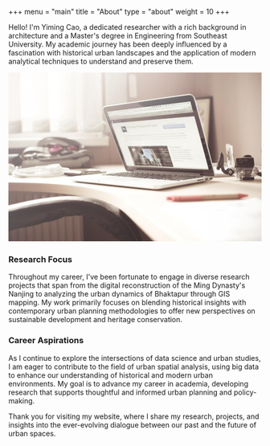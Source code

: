+++
menu = "main"
title = "About"
type = "about"
weight = 10
+++

Hello! I'm Yiming Cao, a dedicated researcher with a rich background in architecture and a Master's degree in Engineering from Southeast University. My academic journey has been deeply influenced by a fascination with historical urban landscapes and the application of modern analytical techniques to understand and preserve them.

![about](../images/mac.jpg)

### Research Focus 

Throughout my career, I've been fortunate to engage in diverse research projects that span from the digital reconstruction of the Ming Dynasty's Nanjing to analyzing the urban dynamics of Bhaktapur through GIS mapping. My work primarily focuses on blending historical insights with contemporary urban planning methodologies to offer new perspectives on sustainable development and heritage conservation.

### Career Aspirations

As I continue to explore the intersections of data science and urban studies, I am eager to contribute to the field of urban spatial analysis, using big data to enhance our understanding of historical and modern urban environments. My goal is to advance my career in academia, developing research that supports thoughtful and informed urban planning and policy-making.

Thank you for visiting my website, where I share my research, projects, and insights into the ever-evolving dialogue between our past and the future of urban spaces.
